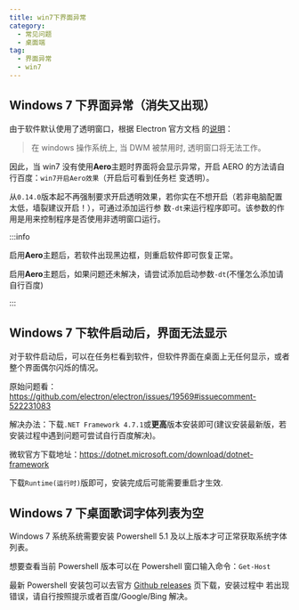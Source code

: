 ```yaml
---
title: win7下界面异常
category:
  - 常见问题
  - 桌面端
tag:
  - 界面异常
  - win7
---
```


## Windows 7 下界面异常（消失又出现）

由于软件默认使用了透明窗口，根据 Electron 官方文档
的[说明](https://www.electronjs.org/docs/latest/tutorial/window-customization#limitations)：

> 在 windows 操作系统上, 当 DWM 被禁用时, 透明窗口将无法工作。

因此，当 win7 没有使用**Aero**主题时界面将会显示异常，开启 AERO 的方法请自行百度：`win7开启Aero效果`（开启后可看到任务栏
变透明）。

从`0.14.0`版本起不再强制要求开启透明效果，若你实在不想开启（若非电脑配置太低，墙裂建议开启！），可通过添加运行参
数`-dt`来运行程序即可。该参数的作用是用来控制程序是否使用非透明窗口运行。

:::info

启用**Aero**主题后，若软件出现黑边框，则重启软件即可恢复正常。

启用**Aero**主题后，如果问题还未解决，请尝试添加启动参数`-dt`(不懂怎么添加请自行百度)

:::

## Windows 7 下软件启动后，界面无法显示

对于软件启动后，可以在任务栏看到软件，但软件界面在桌面上无任何显示，或者整个界面偶尔闪烁的情况。

原始问题看：<https://github.com/electron/electron/issues/19569#issuecomment-522231083>

解决办法：下载`.NET Framework 4.7.1`或**更高**版本安装即可(建议安装最新版，若安装过程中遇到问题可尝试自行百度解决)。

微软官方下载地址：<https://dotnet.microsoft.com/download/dotnet-framework>

下载`Runtime(运行时)`版即可，安装完成后可能需要重启才生效.

## Windows 7 下桌面歌词字体列表为空

Windows 7 系统系统需要安装 Powershell 5.1 及以上版本才可正常获取系统字体列表。

想要查看当前 Powershell 版本可以在 Powershell 窗口输入命令：`Get-Host`

最新 Powershell 安装包可以去官方 [Github releases](https://github.com/PowerShell/PowerShell/releases) 页下载，安装过程中
若出现错误，请自行按照提示或者百度/Google/Bing 解决。
